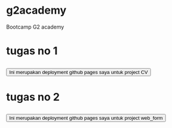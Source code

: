 # g2academy
Bootcamp G2 academy

<h1> tugas no 1</h1>
<h2>
    <a href="https://asep10001.github.io/g2-d1/pr1/cv/homepage.html">
        <button>
            Ini merupakan deployment github pages saya untuk project CV
        </button>
    </a> 
</h2>

<h1> tugas no 2</h1>
<h2>
    <a href="https://asep10001.github.io/g2-d1/pr1/web_form/index.html">
        <button>
            Ini merupakan deployment github pages saya untuk project web_form
        </button>
    </a> 
</h2>